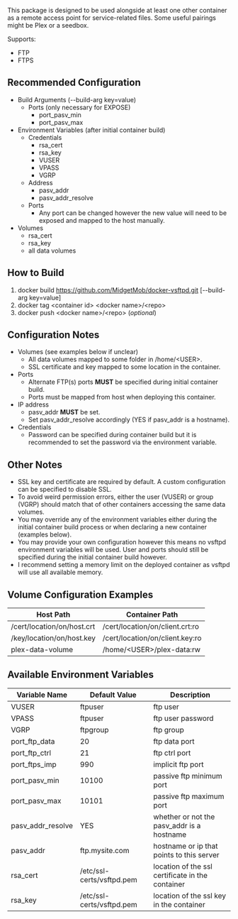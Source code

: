 This package is designed to be used alongside at least one other container as a remote access point for service-related files. Some useful pairings might be Plex or a seedbox.

Supports:
* FTP
* FTPS

## Recommended Configuration
* Build Arguments (--build-arg key=value)
  * Ports (only necessary for EXPOSE)
    * port_pasv_min
    * port_pasv_max
* Environment Variables (after initial container build)
  * Credentials
    * rsa_cert
    * rsa_key
    * VUSER
    * VPASS
    * VGRP
  * Address
    * pasv_addr
    * pasv_addr_resolve
  * Ports 
    * Any port can be changed however the new value will need to be exposed and mapped to the host manually.
* Volumes
  * rsa_cert
  * rsa_key
  * all data volumes

## How to Build
1. docker build https://github.com/MidgetMob/docker-vsftpd.git [--build-arg key=value]  
3. docker tag \<container id> \<docker name>/\<repo>  
3. docker push \<docker name>/\<repo> (*optional*)

## Configuration Notes
* Volumes (see examples below if unclear)
  * All data volumes mapped to some folder in /home/\<USER>.
  * SSL certificate and key mapped to some location in the container.
* Ports
  * Alternate FTP(s) ports **MUST** be specified during initial container build.
  * Ports must be mapped from host when deploying this container.
* IP address
  * pasv_addr **MUST** be set.
  * Set pasv_addr_resolve accordingly (YES if pasv_addr is a hostname).
* Credentials
  * Password can be specified during container build but it is recommended to set the password via the environment variable.

## Other Notes
* SSL key and certificate are required by default. A custom configuration can be specified to disable SSL.
* To avoid weird permission errors, either the user (VUSER) or group (VGRP) should match that of other containers accessing the same data volumes.
* You may override any of the environment variables either during the initial container build process or when declaring a new container (examples below).
* You may provide your own configuration however this means no vsftpd environment variables will be used. User and ports should still be specified during the initial container build however.
* I recommend setting a memory limit on the deployed container as vsftpd will use all available memory.

## Volume Configuration Examples
Host Path | Container Path
--------- | --------------
/cert/location/on/host.crt | /cert/location/on/client.crt:ro
/key/location/on/host.key | /cert/location/on/client.key:ro
plex-data-volume | /home/\<USER>/plex-data:rw

## Available Environment Variables
Variable Name | Default Value | Description
------------- | ------------- | -----------
VUSER | ftpuser | ftp user  
VPASS | ftpuser | ftp user password  
VGRP | ftpgroup | ftp group  
port_ftp_data | 20 | ftp data port 
port_ftp_ctrl | 21 | ftp ctrl port  
port_ftps_imp | 990 | implicit ftp port  
port_pasv_min | 10100 | passive ftp minimum port  
port_pasv_max | 10101 | passive ftp maximum port
pasv_addr_resolve | YES | whether or not the pasv_addr is a hostname
pasv_addr | ftp.mysite.com | hostname or ip that points to this server  
rsa_cert | /etc/ssl-certs/vsftpd.pem | location of the ssl certificate in the container  
rsa_key | /etc/ssl-certs/vsftpd.pem | location of the ssl key in the container

